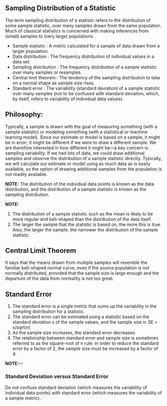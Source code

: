 ## Sampling Distribution of a Statistic

The term sampling distribution of a statistic refers to the distribution of some sample statistic, over many samples drawn 
from the same population. Much of classical statistics is concerned with making inferences from (small) samples to 
(very large) populations.


- Sample statistic : A metric calculated for a sample of data drawn from a larger population.
- Data distribution : The frequency distribution of individual values in a data set.
- Sampling distribution : The frequency distribution of a sample statistic over many samples or resamples.
- Central limit theorem : The tendency of the sampling distribution to take on a normal shape as sample size rises.
- Standard error : The variability (standard deviation) of a sample statistic over many samples (not to be confused with standard deviation, which, by itself, refers to variability of individual data values).

## Philosophy:
Typically, a sample is drawn with the goal of measuring something (with a sample statistic) or modeling something (with a statistical or machine learning model). Since our estimate or model is based on a sample, it might be in error; it might be different if we were to draw a different sample. We are therefore interested in how different it might be—a key concern is sampling variability. If we had lots of data, we could draw additional samples and observe the distribution of a sample statistic directly. Typically, we will calculate our estimate or model using as much data as is easily available, so the option of drawing additional samples from the population is not readily available.

**NOTE:** The distribution of the individual data points is known as the data distribution, and the distribution of a sample statistic is known as the sampling distribution.

**NOTE:** 
1. The distribution of a sample statistic such as the mean is likely to be more regular and bell-shaped than the distribution of the data itself. 
2. The larger the sample that the statistic is based on, the more this is true. Also, the larger the sample, the narrower the distribution of the sample statistic.


## Central Limit Theorem
It says that the means drawn from multiple samples will resemble the familiar bell-shaped normal curve, even if the source population is not normally distributed, provided that the sample size is large enough and the departure of the data from normality is not too great. 

## Standard Error
1. The standard error is a single metric that sums up the variability in the sampling distribution for a statistic.
2. The standard error can be estimated using a statistic based on the standard deviation s of the sample values, and the sample size n: SE = s/sqrt(n)
3. As the sample size increases, the standard error decreases. 
4. The relationship between standard error and sample size is sometimes referred to as the square-root of n rule: in order to reduce the standard error by a factor of 2, the sample size must be increased by a factor of 4.


**NOTE:--** 
### Standard Deviation versus Standard Error
Do not confuse standard deviation (which measures the variability of individual data points) with standard error (which measures the variability of a sample metric).

